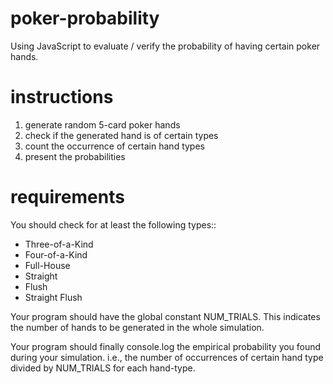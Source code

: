 # poker-probability

Using JavaScript to evaluate / verify the probability of having certain poker hands.

# instructions

1. generate random 5-card poker hands
2. check if the generated hand is of certain types
3. count the occurrence of certain hand types
4. present the probabilities

# requirements

You should check for at least the following types::

- Three-of-a-Kind
- Four-of-a-Kind
- Full-House
- Straight
- Flush
- Straight Flush

Your program should have the global constant NUM_TRIALS. This indicates the number of hands to be generated in the whole simulation.

Your program should finally console.log the empirical probability you found during your simulation.
i.e., the number of occurrences of certain hand type divided by NUM_TRIALS for each hand-type.
